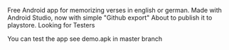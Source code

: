 Free Android app for memorizing verses in english or german.
Made with Android Studio, now with simple "Github export"
About to publish it to playstore. Looking for Testers

You can test the app see demo.apk in master branch

